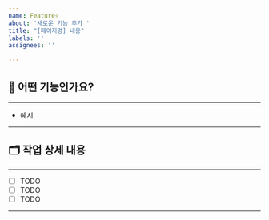 ```yaml
---
name: Feature⭐️
about: '새로운 기능 추가 '
title: "[페이지명] 내용"
labels: ''
assignees: ''

---
```


## 🤔 어떤 기능인가요?

----

- 예시 


---
## 🗂️ 작업 상세 내용

---

- [ ] TODO
- [ ] TODO
- [ ] TODO

---
